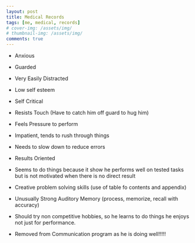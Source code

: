 ```yaml
---
layout: post
title: Medical Records
tags: [me, medical, records]
# cover-img: /assets/img/
# thumbnail-img: /assets/img/
comments: true
---
```


- Anxious
- Guarded
- Very Easily Distracted
- Low self esteem
- Self Critical
- Resists Touch (Have to catch him off guard to hug him)
- Feels Pressure to perform
- Impatient, tends to rush through things
- Needs to slow down to reduce errors
- Results Oriented
- Seems to do things because it show he performs well on tested tasks but is not motivated when there is no direct result
- Creative problem solving skills (use of table fo contents and appendix)
- Unusually Strong Auditory Memory (process, memorize, recall with accuracy)
- Should try non competitive hobbies, so he learns to do things he enjoys not just for performance.

- Removed from Communication program as he is doing well!!!!!